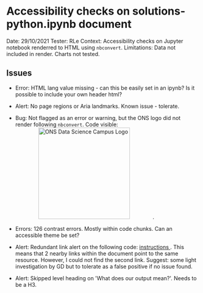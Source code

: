 # Accessibility checks on solutions-python.ipynb document

Date: 29/10/2021
Tester: RLe
Context: Accessibility checks on Jupyter notebook renderred to HTML using `nbconvert`.
Limitations: Data not included in render. Charts not tested. 

## Issues

* Error: HTML lang value missing - can this be easily set in an ipynb? Is it possible to include your own header html?

* Alert: No page regions or Aria landmarks. Known issue - tolerate.

* Bug: Not flagged as an error or warning, but the ONS logo did not render following `nbconvert`.
Code visible:
<img src="https://datasciencecampus.ons.gov.uk/wp-content/uploads/sites/10/2017/03/data-science-campus-logo-new.svg" alt="ONS Data Science Campus Logo" width = "240" style="margin: 0px 60px" />. 

* Errors: 126 contrast errors. Mostly within code chunks. Can an accessible theme be set? 

* Alert: Redundant link alert on the following code: <a href="../instructions.html#41_Sentiment_Analysis_with_VADER">
instructions
</a>. This means that 2 nearby links within the document point to the same resource. However, I could not find the second link.
Suggest: some light investigation by GD but to tolerate as a false positive if no issue found.

* Alert: Skipped level heading on 'What does our output mean?'. Needs to be a H3.